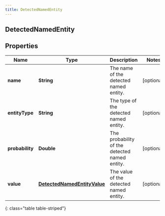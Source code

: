 ```yaml
---
title: DetectedNamedEntity
---
```


## DetectedNamedEntity

## Properties

| Name            | Type                                                                             | Description                                   | Notes      |
| --------------- | -------------------------------------------------------------------------------- | --------------------------------------------- | ---------- |
| **name**        | <!----><!---->**String**<!---->                                                  | The name of the detected named entity.        | [optional] |
| **entityType**  | <!----><!---->**String**<!---->                                                  | The type of the detected named entity.        | [optional] |
| **probability** | <!----><!---->**Double**<!---->                                                  | The probability of the detected named entity. | [optional] |
| **value**       | <!----><!---->[**DetectedNamedEntityValue**](DetectedNamedEntityValue.md)<!----> | The value of the detected named entity.       | [optional] |

{: class="table table-striped"}
